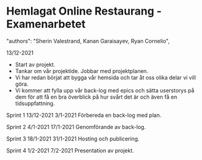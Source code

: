 # Hemlagat Online Restaurang - Examenarbetet


"authors": "Sherin Valestrand, Kanan Garaisayev, Ryan Cornelio",

13/12-2021

- Start av projekt.
- Tankar om vår projektide. Jobbar med projektplanen.
- Vi har redan börjat att bygga vår hemsida och tar åt oss olika delar vi vill göra.
- Vi kommer att fylla upp vår back-log med epics och sätta userstorys på dem för att få en bra överblick på hur svårt det är och även få en tidsuppfattning.

Sprint 1
13/12-2021 3/1-2021 Förbereda en back-log med plan.

Sprint 2
4/1-2021 17/1-2021 Genomförande av back-log.

Sprint 3
18/1-2021 31/1-2021 Hosting och publicering.

Sprint 4
1/2-2021 7/2-2021 Presentation av projekt.

